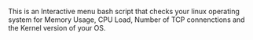 This is an Interactive menu bash script that checks your linux operating system for Memory Usage, CPU Load, Number of TCP connenctions and the Kernel version of your OS.